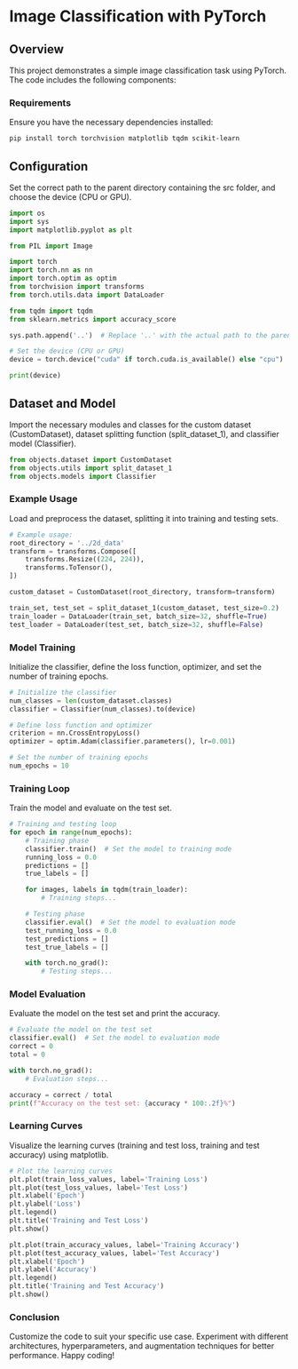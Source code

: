 # Image Classification with PyTorch

## Overview

This project demonstrates a simple image classification task using PyTorch. The code includes the following components:

### Requirements

Ensure you have the necessary dependencies installed:

```bash
pip install torch torchvision matplotlib tqdm scikit-learn
```

## Configuration

Set the correct path to the parent directory containing the src folder, and choose the device (CPU or GPU).

```python
import os
import sys
import matplotlib.pyplot as plt

from PIL import Image

import torch
import torch.nn as nn
import torch.optim as optim
from torchvision import transforms
from torch.utils.data import DataLoader

from tqdm import tqdm
from sklearn.metrics import accuracy_score

sys.path.append('..')  # Replace '..' with the actual path to the parent directory containing 'src'.

# Set the device (CPU or GPU)
device = torch.device("cuda" if torch.cuda.is_available() else "cpu")

print(device)
```

## Dataset and Model

Import the necessary modules and classes for the custom dataset (CustomDataset), dataset splitting function (split_dataset_1), and classifier model (Classifier).

```python
from objects.dataset import CustomDataset
from objects.utils import split_dataset_1
from objects.models import Classifier
```


### Example Usage

Load and preprocess the dataset, splitting it into training and testing sets.

```python
# Example usage:
root_directory = '../2d_data'
transform = transforms.Compose([
    transforms.Resize((224, 224)),
    transforms.ToTensor(),
])

custom_dataset = CustomDataset(root_directory, transform=transform)

train_set, test_set = split_dataset_1(custom_dataset, test_size=0.2)
train_loader = DataLoader(train_set, batch_size=32, shuffle=True)
test_loader = DataLoader(test_set, batch_size=32, shuffle=False)
```

### Model Training

Initialize the classifier, define the loss function, optimizer, and set the number of training epochs.


```python
# Initialize the classifier
num_classes = len(custom_dataset.classes)
classifier = Classifier(num_classes).to(device)

# Define loss function and optimizer
criterion = nn.CrossEntropyLoss()
optimizer = optim.Adam(classifier.parameters(), lr=0.001)

# Set the number of training epochs
num_epochs = 10
```

### Training Loop

Train the model and evaluate on the test set.

```python
# Training and testing loop
for epoch in range(num_epochs):
    # Training phase
    classifier.train()  # Set the model to training mode
    running_loss = 0.0
    predictions = []
    true_labels = []

    for images, labels in tqdm(train_loader):
        # Training steps...

    # Testing phase
    classifier.eval()  # Set the model to evaluation mode
    test_running_loss = 0.0
    test_predictions = []
    test_true_labels = []

    with torch.no_grad():
        # Testing steps...
```

### Model Evaluation

Evaluate the model on the test set and print the accuracy.


```python
# Evaluate the model on the test set
classifier.eval()  # Set the model to evaluation mode
correct = 0
total = 0

with torch.no_grad():
    # Evaluation steps...

accuracy = correct / total
print(f"Accuracy on the test set: {accuracy * 100:.2f}%")
```

### Learning Curves

Visualize the learning curves (training and test loss, training and test accuracy) using matplotlib.

```python
# Plot the learning curves
plt.plot(train_loss_values, label='Training Loss')
plt.plot(test_loss_values, label='Test Loss')
plt.xlabel('Epoch')
plt.ylabel('Loss')
plt.legend()
plt.title('Training and Test Loss')
plt.show()

plt.plot(train_accuracy_values, label='Training Accuracy')
plt.plot(test_accuracy_values, label='Test Accuracy')
plt.xlabel('Epoch')
plt.ylabel('Accuracy')
plt.legend()
plt.title('Training and Test Accuracy')
plt.show()
```

### Conclusion

Customize the code to suit your specific use case. Experiment with different architectures, hyperparameters, and augmentation techniques for better performance. Happy coding!
